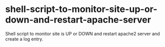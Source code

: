 # shell-script-to-monitor-site-up-or-down-and-restart-apache-server
Shell script to monitor site is UP or DOWN and restart apache2 server and create a log entry. 
